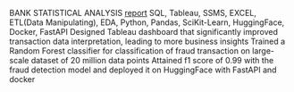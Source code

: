 BANK STATISTICAL  ANALYSIS	[report](https://public.tableau.com/app/profile/aditya.jivoji/viz/BankTransactionsAnalysis_17260636112330/Dashboard2)
SQL, Tableau, SSMS, EXCEL, ETL(Data Manipulating), EDA, Python, Pandas, SciKit-Learn, HuggingFace, Docker, FastAPI
Designed Tableau dashboard that significantly improved transaction data interpretation, leading to more business insights
Trained a Random Forest classifier for classification of fraud transaction on large-scale dataset of 20 million data points
Attained f1 score of 0.99  with the fraud detection model and deployed it on HuggingFace with FastAPI and docker
